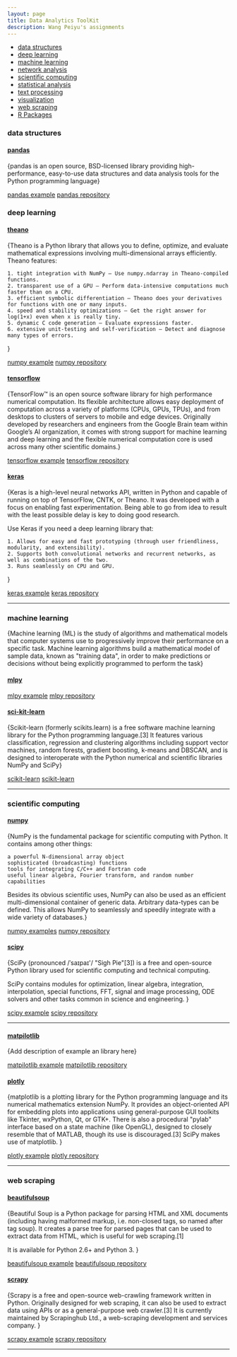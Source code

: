 ```yaml
---
layout: page
title: Data Analytics ToolKit
description: Wang Peiyu's assignments
---
```


<div class="navbar">
    <div class="navbar-inner">
        <ul class="nav">
            <li><a href="#datastructures">data structures</a></li>
            <li><a href="#deeplearning">deep learning</a></li>
            <li><a href="#machinelearning">machine learning</a></li>
            <li><a href="#networkanalysis">network analysis</a></li>
            <li><a href="#scientificcomputing">scientific computing</a></li>
            <li><a href="#statisticalanalysis">statistical analysis</a></li>
            <li><a href="#textprocessing">text processing</a></li>
            <li><a href="#visualization">visualization</a></li>
            <li><a href="#webscraping">web scraping</a></li>
            <li><a href="#rpackages">R Packages</a></li>
        </ul>
    </div>
</div>


### <a name="datastructures"></a>data structures
#### <a name="qtl"></a>[pandas](https://pandas.pydata.org/)
{pandas is an open source, BSD-licensed library providing high-performance, easy-to-use data structures and data analysis tools for the Python programming language}

[pandas example](https://pandas.pydata.org/pandas-docs/stable/10min.html)
[pandas repository](https://pandas.pydata.org/pandas-docs/stable/10min.html)


### <a name="deeplearning"></a>deep learning
#### <a name="qtl"></a>[theano](http://deeplearning.net/software/theano/)
{Theano is a Python library that allows you to define, optimize, and evaluate mathematical expressions involving multi-dimensional arrays efficiently. Theano features:

    1. tight integration with NumPy – Use numpy.ndarray in Theano-compiled functions.
    2. transparent use of a GPU – Perform data-intensive computations much faster than on a CPU.
    3. efficient symbolic differentiation – Theano does your derivatives for functions with one or many inputs.
    4. speed and stability optimizations – Get the right answer for log(1+x) even when x is really tiny.
    5. dynamic C code generation – Evaluate expressions faster.
    6. extensive unit-testing and self-verification – Detect and diagnose many types of errors.
}

[numpy example](http://deeplearning.net/software/theano/tutorial/index.html#tutorial)
[numpy repository](http://deeplearning.net/software/theano/tutorial/index.html#tutorial)

#### <a name="qtl"></a>[tensorflow](https://www.tensorflow.org/)
{TensorFlow™ is an open source software library for high performance numerical computation. Its flexible architecture allows easy deployment of computation across a variety of platforms (CPUs, GPUs, TPUs), and from desktops to clusters of servers to mobile and edge devices. Originally developed by researchers and engineers from the Google Brain team within Google’s AI organization, it comes with strong support for machine learning and deep learning and the flexible numerical computation core is used across many other scientific domains.}

[tensorflow example](https://www.tensorflow.org/tutorials/)
[tensorflow repository](https://www.tensorflow.org/tutorials/)

#### <a name="qtl"></a>[keras](https://keras.io/)
{Keras is a high-level neural networks API, written in Python and capable of running on top of TensorFlow, CNTK, or Theano. It was developed with a focus on enabling fast experimentation. Being able to go from idea to result with the least possible delay is key to doing good research.

Use Keras if you need a deep learning library that:

    1. Allows for easy and fast prototyping (through user friendliness, modularity, and extensibility).
    2. Supports both convolutional networks and recurrent networks, as well as combinations of the two.
    3. Runs seamlessly on CPU and GPU.
}

[keras example](https://keras.io/)
[keras repository](https://keras.io/)

---

### <a name="machinelearning"></a>machine learning
{Machine learning (ML) is the study of algorithms and mathematical models that computer systems use to progressively improve their performance on a specific task. Machine learning algorithms build a mathematical model of sample data, known as "training data", in order to make predictions or decisions without being explicitly programmed to perform the task}

#### <a name="qtl"></a>[mlpy](http://mlpy.sourceforge.net/)
[mlpy example](https://minepy.readthedocs.io/en/latest/)
[mlpy repository](https://minepy.readthedocs.io/en/latest/)

#### <a name="qtl"></a>[sci-kit-learn](https://scikit-learn.org/stable/)
{Scikit-learn (formerly scikits.learn) is a free software machine learning library for the Python programming language.[3] It features various classification, regression and clustering algorithms including support vector machines, random forests, gradient boosting, k-means and DBSCAN, and is designed to interoperate with the Python numerical and scientific libraries NumPy and SciPy}

[scikit-learn](https://scikit-learn.org/stable/tutorial/index.html)
[scikit-learn](https://scikit-learn.org/stable/tutorial/index.html)

---


### <a name="scientificcomputing"></a>scientific computing
#### <a name="qtl"></a>[numpy](http://www.numpy.org/)
{NumPy is the fundamental package for scientific computing with Python. It contains among other things:

    a powerful N-dimensional array object
    sophisticated (broadcasting) functions
    tools for integrating C/C++ and Fortran code
    useful linear algebra, Fourier transform, and random number capabilities

Besides its obvious scientific uses, NumPy can also be used as an efficient multi-dimensional container of generic data. Arbitrary data-types can be defined. This allows NumPy to seamlessly and speedily integrate with a wide variety of databases.}

[numpy examples](https://docs.scipy.org/doc/numpy/user/quickstart.html)
[numpy repository](https://docs.scipy.org/doc/numpy/user/quickstart.html)


#### <a name="qtl"></a>[scipy](https://www.scipy.org/)
{SciPy (pronounced /ˈsaɪpaɪ'/ "Sigh Pie"[3]) is a free and open-source Python library used for scientific computing and technical computing.

SciPy contains modules for optimization, linear algebra, integration, interpolation, special functions, FFT, signal and image processing, ODE solvers and other tasks common in science and engineering. }

[scipy example](https://docs.scipy.org/doc/scipy/reference/tutorial/index.html)
[scipy repository](https://docs.scipy.org/doc/scipy/reference/tutorial/index.html)


---


#### <a name="qtl"></a>[matpilotlib](http://www.rqtl.org)
{Add description of example an library here}

[matpilotlib example](http://groups.google.com/group/Rqtl-disc)
[matpilotlib repository](http://groups.google.com/group/Rqtl-disc)




#### <a name="qtl"></a>[plotly](https://matplotlib.org/)
{matplotlib is a plotting library for the Python programming language and its numerical mathematics extension NumPy. It provides an object-oriented API for embedding plots into applications using general-purpose GUI toolkits like Tkinter, wxPython, Qt, or GTK+. There is also a procedural "pylab" interface based on a state machine (like OpenGL), designed to closely resemble that of MATLAB, though its use is discouraged.[3] SciPy makes use of matplotlib. }

[plotly example](https://matplotlib.org/tutorials/index.html)
[plotly repository](https://matplotlib.org/tutorials/index.html)


---

### <a name="webscraping"></a>web scraping
#### <a name="qtl"></a>[beautifulsoup](https://www.crummy.com/software/BeautifulSoup/)
{Beautiful Soup is a Python package for parsing HTML and XML documents (including having malformed markup, i.e. non-closed tags, so named after tag soup). It creates a parse tree for parsed pages that can be used to extract data from HTML, which is useful for web scraping.[1]

It is available for Python 2.6+ and Python 3. }

[beautifulsoup example](https://www.crummy.com/software/BeautifulSoup/bs4/doc/)
[beautifulsoup repository](https://www.crummy.com/software/BeautifulSoup/bs4/doc/)


#### <a name="qtl"></a>[scrapy](https://scrapy.org/)
{Scrapy is a free and open-source web-crawling framework written in Python. Originally designed for web scraping, it can also be used to extract data using APIs or as a general-purpose web crawler.[3] It is currently maintained by Scrapinghub Ltd., a web-scraping development and services company. }

[scrapy example](https://scrapy.org/)
[scrapy repository](https://scrapy.org/)


---
